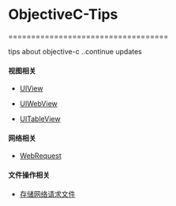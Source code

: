 # ObjectiveC-Tips
===================================

tips about objective-c ..continue updates
#### 视图相关
- [UIView](https://github.com/dustsky/ObjectiveC-Tips/blob/master/UIViewTutorial.md)

- [UIWebView](https://github.com/dustsky/ObjectiveC-Tips/blob/master/UIWebViewTutorial.md)

- [UITableView]()


#### 网络相关
- [WebRequest](https://github.com/dustsky/ObjectiveC-Tips/blob/master/webRequest.md)

#### 文件操作相关
- [存储网络请求文件](https://github.com/dustsky/ObjectiveC-Tips/blob/master/storeFileFromWeb.md)

